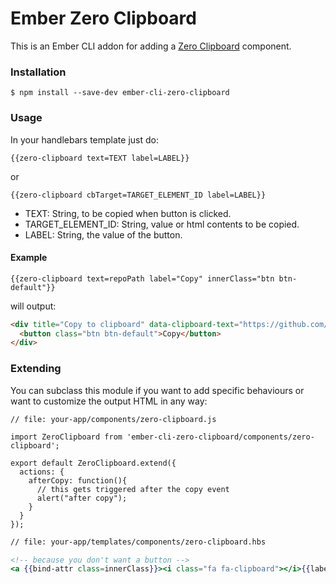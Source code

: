 # Ember Zero Clipboard

This is an Ember CLI addon for adding a [Zero Clipboard](http://zeroclipboard.org/) component.

### Installation

```
$ npm install --save-dev ember-cli-zero-clipboard
```

### Usage

In your handlebars template just do:

```
{{zero-clipboard text=TEXT label=LABEL}}
```

or 

```
{{zero-clipboard cbTarget=TARGET_ELEMENT_ID label=LABEL}}
```

* TEXT: String, to be copied when button is clicked.
* TARGET_ELEMENT_ID: String, value or html contents to be copied.
* LABEL: String, the value of the button.

#### Example

```
{{zero-clipboard text=repoPath label="Copy" innerClass="btn btn-default"}}
```

will output:

```html
<div title="Copy to clipboard" data-clipboard-text="https://github.com/aomra015/ember-cli-zero-clipboard">
  <button class="btn btn-default">Copy</button>
</div>
```

### Extending

You can subclass this module if you want to add specific behaviours or want to customize the output HTML in any way:

```
// file: your-app/components/zero-clipboard.js

import ZeroClipboard from 'ember-cli-zero-clipboard/components/zero-clipboard';

export default ZeroClipboard.extend({
  actions: {
    afterCopy: function(){
      // this gets triggered after the copy event
      alert("after copy");
    }
  }
});
```

``` hbs
// file: your-app/templates/components/zero-clipboard.hbs

<!-- because you don't want a button -->
<a {{bind-attr class=innerClass}}><i class="fa fa-clipboard"></i>{{label}}</a>
```
